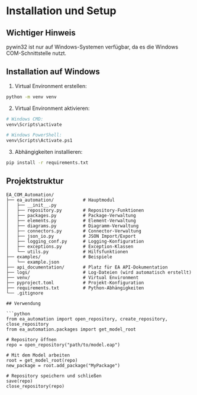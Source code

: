 # Installation und Setup

## Wichtiger Hinweis
pywin32 ist nur auf Windows-Systemen verfügbar, da es die Windows COM-Schnittstelle nutzt.

## Installation auf Windows

1. Virtual Environment erstellen:
```bash
python -m venv venv
```

2. Virtual Environment aktivieren:
```bash
# Windows CMD:
venv\Scripts\activate

# Windows PowerShell:
venv\Scripts\Activate.ps1
```

3. Abhängigkeiten installieren:
```bash
pip install -r requirements.txt
```

## Projektstruktur
```
EA_COM_Automation/
├── ea_automation/           # Hauptmodul
│   ├── __init__.py
│   ├── repository.py        # Repository-Funktionen
│   ├── packages.py          # Package-Verwaltung
│   ├── elements.py          # Element-Verwaltung
│   ├── diagrams.py          # Diagramm-Verwaltung
│   ├── connectors.py        # Connector-Verwaltung
│   ├── json_io.py           # JSON Import/Export
│   ├── logging_conf.py      # Logging-Konfiguration
│   ├── exceptions.py        # Exception-Klassen
│   └── utils.py             # Hilfsfunktionen
├── examples/                # Beispiele
│   └── example.json
├── api_documentation/       # Platz für EA API-Dokumentation
├── logs/                    # Log-Dateien (wird automatisch erstellt)
├── venv/                    # Virtual Environment
├── pyproject.toml           # Projekt-Konfiguration
├── requirements.txt         # Python-Abhängigkeiten
└── .gitignore

## Verwendung

```python
from ea_automation import open_repository, create_repository, close_repository
from ea_automation.packages import get_model_root

# Repository öffnen
repo = open_repository("path/to/model.eap")

# Mit dem Model arbeiten
root = get_model_root(repo)
new_package = root.add_package("MyPackage")

# Repository speichern und schließen
save(repo)
close_repository(repo)
```